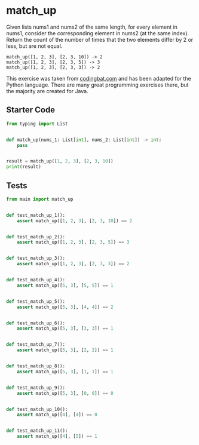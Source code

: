 # match_up





Given lists nums1 and nums2 of the same length, for every element in nums1, consider the corresponding element in nums2 (at the same index). Return the count of the number of times that the two elements differ by 2 or less, but are not equal.

```
match_up([1, 2, 3], [2, 3, 10]) -> 2
match_up([1, 2, 3], [2, 3, 5]) -> 3
match_up([1, 2, 3], [2, 3, 3]) -> 2
```

This exercise was taken from [codingbat.com](https://codingbat.com/prob/p136254) and has been adapted for the Python language. There are many great programming exercises there, but the majority are created for Java.

## Starter Code
```python
from typing import List


def match_up(nums_1: List[int], nums_2: List[int]) -> int:
    pass


result = match_up([1, 2, 3], [2, 3, 10])
print(result)
```

## Tests
```python
from main import match_up


def test_match_up_1():
    assert match_up([1, 2, 3], [2, 3, 10]) == 2


def test_match_up_2():
    assert match_up([1, 2, 3], [2, 3, 5]) == 3


def test_match_up_3():
    assert match_up([1, 2, 3], [2, 3, 3]) == 2


def test_match_up_4():
    assert match_up([5, 3], [5, 5]) == 1


def test_match_up_5():
    assert match_up([5, 3], [4, 4]) == 2


def test_match_up_6():
    assert match_up([5, 3], [3, 3]) == 1


def test_match_up_7():
    assert match_up([5, 3], [2, 2]) == 1


def test_match_up_8():
    assert match_up([5, 3], [1, 1]) == 1


def test_match_up_9():
    assert match_up([5, 3], [0, 0]) == 0


def test_match_up_10():
    assert match_up([4], [4]) == 0


def test_match_up_11():
    assert match_up([4], [5]) == 1
```
